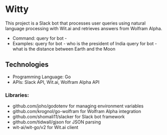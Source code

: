 # Witty

This project is a Slack bot that processes user queries using natural language processing with Wit.ai and retrieves answers from Wolfram Alpha.

- Command: query for bot - <message>
- Examples:
query for bot - who is the president of India
query for bot - what is the distance between Earth and the Moon

## Technologies

- Programming Language: Go
- APIs: Slack API, Wit.ai, Wolfram Alpha API
### Libraries:
- github.com/joho/godotenv for managing environment variables
- github.com/krognol/go-wolfram for Wolfram Alpha integration
- github.com/shomali11/slacker for Slack bot framework
- github.com/tidwall/gjson for JSON parsing
- wit-ai/wit-go/v2 for Wit.ai client





